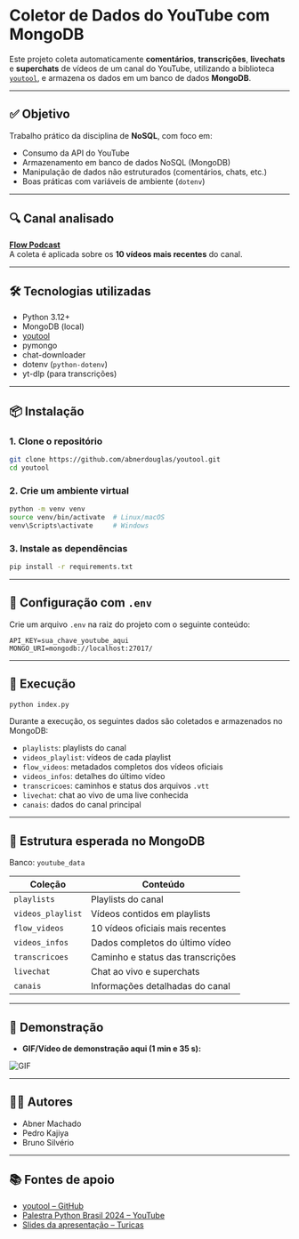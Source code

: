# Coletor de Dados do YouTube com MongoDB

Este projeto coleta automaticamente **comentários**, **transcrições**, **livechats** e **superchats** de vídeos de um canal do YouTube, utilizando a biblioteca [`youtool`](https://github.com/PythonicCafe/youtool), e armazena os dados em um banco de dados **MongoDB**.

---

## ✅ Objetivo

Trabalho prático da disciplina de **NoSQL**, com foco em:

- Consumo da API do YouTube
- Armazenamento em banco de dados NoSQL (MongoDB)
- Manipulação de dados não estruturados (comentários, chats, etc.)
- Boas práticas com variáveis de ambiente (`dotenv`)

---

## 🔍 Canal analisado

[**Flow Podcast**](https://www.youtube.com/@FlowPodcast)\
A coleta é aplicada sobre os **10 vídeos mais recentes** do canal.

---

## 🛠️ Tecnologias utilizadas

- Python 3.12+
- MongoDB (local)
- [youtool](https://github.com/PythonicCafe/youtool)
- pymongo
- chat-downloader
- dotenv (`python-dotenv`)
- yt-dlp (para transcrições)

---

## 📦 Instalação

### 1. Clone o repositório

```bash
git clone https://github.com/abnerdouglas/youtool.git
cd youtool
```

### 2. Crie um ambiente virtual

```bash
python -m venv venv
source venv/bin/activate  # Linux/macOS
venv\Scripts\activate     # Windows
```

### 3. Instale as dependências

```bash
pip install -r requirements.txt
```

---

## 🔐 Configuração com `.env`

Crie um arquivo `.env` na raiz do projeto com o seguinte conteúdo:

```env
API_KEY=sua_chave_youtube_aqui
MONGO_URI=mongodb://localhost:27017/
```

---

## 🚀 Execução

```bash
python index.py
```

Durante a execução, os seguintes dados são coletados e armazenados no MongoDB:

- `playlists`: playlists do canal
- `videos_playlist`: vídeos de cada playlist
- `flow_videos`: metadados completos dos vídeos oficiais
- `videos_infos`: detalhes do último vídeo
- `transcricoes`: caminhos e status dos arquivos `.vtt`
- `livechat`: chat ao vivo de uma live conhecida
- `canais`: dados do canal principal

---

## 📂 Estrutura esperada no MongoDB

Banco: `youtube_data`

| Coleção           | Conteúdo                          |
| ----------------- | --------------------------------- |
| `playlists`       | Playlists do canal                |
| `videos_playlist` | Vídeos contidos em playlists      |
| `flow_videos`     | 10 vídeos oficiais mais recentes  |
| `videos_infos`    | Dados completos do último vídeo   |
| `transcricoes`    | Caminho e status das transcrições |
| `livechat`        | Chat ao vivo e superchats         |
| `canais`          | Informações detalhadas do canal   |

---

## 🎥 Demonstração

- **GIF/Vídeo de demonstração aqui (1 min e 35 s):**

![GIF](./youtool-gif.gif)

---

## 👨‍💼 Autores

- Abner Machado
- Pedro Kajiya
- Bruno Silvério

---

## 📚 Fontes de apoio

- [youtool – GitHub](https://github.com/PythonicCafe/youtool)
- [Palestra Python Brasil 2024 – YouTube](https://youtu.be/1jBGuR3dw8s?t=6193)
- [Slides da apresentação – Turicas](http://turicas.info/slides/youtool/#/)

